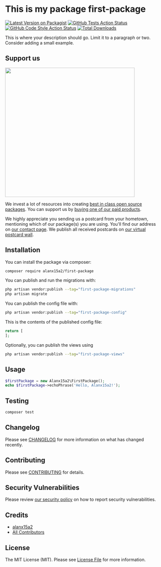 # This is my package first-package

[![Latest Version on Packagist](https://img.shields.io/packagist/v/alanx15a2/first-package.svg?style=flat-square)](https://packagist.org/packages/alanx15a2/first-package)
[![GitHub Tests Action Status](https://img.shields.io/github/actions/workflow/status/alanx15a2/first-package/run-tests.yml?branch=main&label=tests&style=flat-square)](https://github.com/alanx15a2/first-package/actions?query=workflow%3Arun-tests+branch%3Amain)
[![GitHub Code Style Action Status](https://img.shields.io/github/actions/workflow/status/alanx15a2/first-package/fix-php-code-style-issues.yml?branch=main&label=code%20style&style=flat-square)](https://github.com/alanx15a2/first-package/actions?query=workflow%3A"Fix+PHP+code+style+issues"+branch%3Amain)
[![Total Downloads](https://img.shields.io/packagist/dt/alanx15a2/first-package.svg?style=flat-square)](https://packagist.org/packages/alanx15a2/first-package)

This is where your description should go. Limit it to a paragraph or two. Consider adding a small example.

## Support us

[<img src="https://github-ads.s3.eu-central-1.amazonaws.com/first-package.jpg?t=1" width="419px" />](https://spatie.be/github-ad-click/first-package)

We invest a lot of resources into creating [best in class open source packages](https://spatie.be/open-source). You can support us by [buying one of our paid products](https://spatie.be/open-source/support-us).

We highly appreciate you sending us a postcard from your hometown, mentioning which of our package(s) you are using. You'll find our address on [our contact page](https://spatie.be/about-us). We publish all received postcards on [our virtual postcard wall](https://spatie.be/open-source/postcards).

## Installation

You can install the package via composer:

```bash
composer require alanx15a2/first-package
```

You can publish and run the migrations with:

```bash
php artisan vendor:publish --tag="first-package-migrations"
php artisan migrate
```

You can publish the config file with:

```bash
php artisan vendor:publish --tag="first-package-config"
```

This is the contents of the published config file:

```php
return [
];
```

Optionally, you can publish the views using

```bash
php artisan vendor:publish --tag="first-package-views"
```

## Usage

```php
$firstPackage = new Alanx15a2\FirstPackage();
echo $firstPackage->echoPhrase('Hello, Alanx15a2!');
```

## Testing

```bash
composer test
```

## Changelog

Please see [CHANGELOG](CHANGELOG.md) for more information on what has changed recently.

## Contributing

Please see [CONTRIBUTING](CONTRIBUTING.md) for details.

## Security Vulnerabilities

Please review [our security policy](../../security/policy) on how to report security vulnerabilities.

## Credits

- [alanx15a2](https://github.com/alanx15a2)
- [All Contributors](../../contributors)

## License

The MIT License (MIT). Please see [License File](LICENSE.md) for more information.
